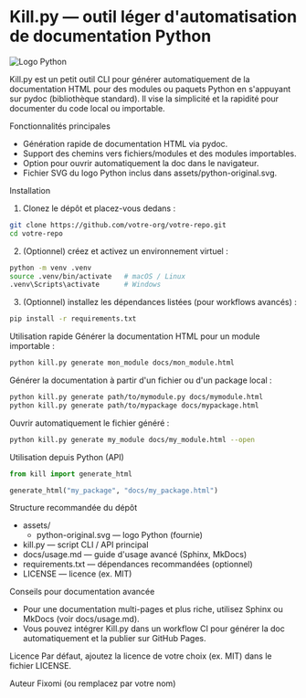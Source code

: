# Kill.py — outil léger d'automatisation de documentation Python

![Logo Python](assets/python-original.svg)

Kill.py est un petit outil CLI pour générer automatiquement de la documentation HTML pour des modules ou paquets Python en s'appuyant sur pydoc (bibliothèque standard). Il vise la simplicité et la rapidité pour documenter du code local ou importable.

Fonctionnalités principales
- Génération rapide de documentation HTML via pydoc.
- Support des chemins vers fichiers/modules et des modules importables.
- Option pour ouvrir automatiquement la doc dans le navigateur.
- Fichier SVG du logo Python inclus dans assets/python-original.svg.

Installation
1. Clonez le dépôt et placez-vous dedans :
```sh
git clone https://github.com/votre-org/votre-repo.git
cd votre-repo
```
2. (Optionnel) créez et activez un environnement virtuel :
```sh
python -m venv .venv
source .venv/bin/activate   # macOS / Linux
.venv\Scripts\activate      # Windows
```
3. (Optionnel) installez les dépendances listées (pour workflows avancés) :
```sh
pip install -r requirements.txt
```

Utilisation rapide
Générer la documentation HTML pour un module importable :
```sh
python kill.py generate mon_module docs/mon_module.html
```

Générer la documentation à partir d'un fichier ou d'un package local :
```sh
python kill.py generate path/to/mymodule.py docs/mymodule.html
python kill.py generate path/to/mypackage docs/mypackage.html
```

Ouvrir automatiquement le fichier généré :
```sh
python kill.py generate my_module docs/my_module.html --open
```

Utilisation depuis Python (API)
```python
from kill import generate_html

generate_html("my_package", "docs/my_package.html")
```

Structure recommandée du dépôt
- assets/
  - python-original.svg  — logo Python (fournie)
- kill.py                — script CLI / API principal
- docs/usage.md          — guide d'usage avancé (Sphinx, MkDocs)
- requirements.txt       — dépendances recommandées (optionnel)
- LICENSE                — licence (ex. MIT)

Conseils pour documentation avancée
- Pour une documentation multi-pages et plus riche, utilisez Sphinx ou MkDocs (voir docs/usage.md).
- Vous pouvez intégrer Kill.py dans un workflow CI pour générer la doc automatiquement et la publier sur GitHub Pages.

Licence
Par défaut, ajoutez la licence de votre choix (ex. MIT) dans le fichier LICENSE.

Auteur
Fixomi (ou remplacez par votre nom)
